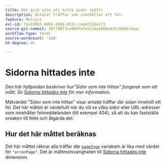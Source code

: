 ```yaml
---
title: Det gick inte att hitta sidor (mått)
description: Antalet träffar som innehåller ett fel.
feature: Metrics
exl-id: 71e138b5-69bb-41b0-852c-ca4af22be1f3
source-git-commit: 10ff98f7ca4697afe5c2dae66be415c0d68c4aac
workflow-type: tm+mt
source-wordcount: '110'
ht-degree: 0%

---
```


# Sidorna hittades inte

*Den här hjälpsidan beskriver hur&quot;Sidor som inte hittas&quot; fungerar som ett mått. Se [Sidorna hittades inte](../dimensions/pages-not-found.md) för mer information.*

Mätvärdet &quot;Sidor som inte hittas&quot; visar antalet träffar där sidan innehöll ett fel. Det här måttet är värdefullt när du vill se vilka sidor eller URL-adresser som innehåller felmeddelanden (till exempel 404), så att du kan fastställa orsaken till felet och åtgärda det.

## Hur det här måttet beräknas

Det här måttet räknar alla träffar där [`pageType`](/help/implement/vars/page-vars/pagetype.md) variabeln är lika med värdet för `"errorPage"`. Det är måttmotsvarigheten till [Sidorna hittades inte](../dimensions/pages-not-found.md) dimension.
